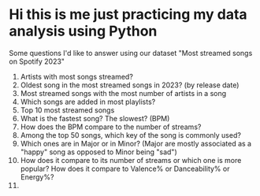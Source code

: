 # Hi this is me just practicing my data analysis using Python

Some questions I'd like to answer using our dataset "Most streamed songs on Spotify 2023"
1) Artists with most songs streamed?  
2) Oldest song in the most streamed songs in 2023? (by release date)  
3) Most streamed songs with the most number of artists in a song
4) Which songs are added in most playlists?
5) Top 10 most streamed songs
6) What is the fastest song? The slowest? (BPM)
7) How does the BPM compare to the number of streams?
8) Among the top 50 songs, which key of the song is commonly used?  
9) Which ones are in Major or in Minor? (Major are mostly associated as a "happy" song as opposed to Minor being "sad")  
10) How does it compare to its number of streams or which one is more popular? How does it compare to Valence% or Danceability% or Energy%?
11) 
